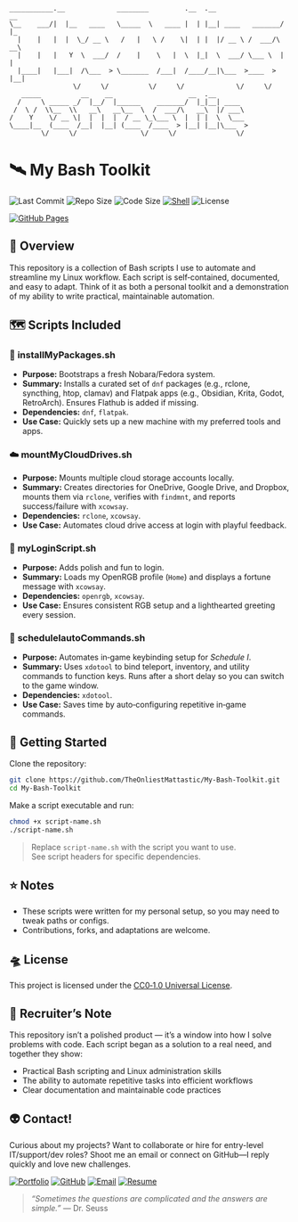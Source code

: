```
___________.__             ________         .__  .__                 __   
\__    ___/|  |__   ____   \_____  \   ____ |  | |__| ____   _______/  |_ 
  |    |   |  |  \_/ __ \   /   |   \ /    \|  | |  |/ __ \ /  ___/\   __\
  |    |   |   Y  \  ___/  /    |    \   |  \  |_|  \  ___/ \___ \  |  |  
  |____|   |___|  /\___  > \_______  /___|  /____/__|\___  >____  > |__|  
                \/     \/          \/     \/             \/     \/        
   _____          __    __                   __  .__                      
  /     \ _____ _/  |__/  |______    _______/  |_|__| ____                
 /  \ /  \\__  \\   __\   __\__  \  /  ___/\   __\  |/ ___\               
/    Y    \/ __ \|  |  |  |  / __ \_\___ \  |  | |  \  \___               
\____|__  (____  /__|  |__| (____  /____  > |__| |__|\___  >              
        \/     \/                \/     \/               \/               
```

# 🛰️ My Bash Toolkit

![Last Commit](https://img.shields.io/github/last-commit/TheOnliestMattastic/My-Bash-Toolkit?color=bd93f9&style=for-the-badge&labelColor=6272a4)
![Repo Size](https://img.shields.io/github/repo-size/TheOnliestMattastic/My-Bash-Toolkit?color=bd93f9&style=for-the-badge&labelColor=6272a4)
![Code Size](https://img.shields.io/github/languages/code-size/TheOnliestMattastic/My-Bash-Toolkit?color=bd93f9&style=for-the-badge&labelColor=6272a4)
[![Shell](https://img.shields.io/badge/Shell-Bash-bd93f9?style=for-the-badge&logo=gnu-bash&logoColor=white&labelColor=6272a4)](https://www.gnu.org/software/bash/)
![License](https://img.shields.io/badge/License-CC0--1.0-bd93f9?style=for-the-badge&logo=creativecommons&logoColor=white&labelColor=6272a4)  

[![GitHub Pages](https://img.shields.io/badge/Live_Demo-bd93f9?style=for-the-badge&logo=githubpages&logoColor=white&labelColor=6272a4)](https://theonliestmattastic.github.io/My-Bash-Toolkit/)

## 🔭 Overview
This repository is a collection of Bash scripts I use to automate and streamline my Linux workflow. Each script is self‑contained, documented, and easy to adapt. Think of it as both a personal toolkit and a demonstration of my ability to write practical, maintainable automation.

## 🗺️ Scripts Included

### 📡 **installMyPackages.sh**
- **Purpose:** Bootstraps a fresh Nobara/Fedora system.  
- **Summary:** Installs a curated set of `dnf` packages (e.g., rclone, syncthing, htop, clamav) and Flatpak apps (e.g., Obsidian, Krita, Godot, RetroArch). Ensures Flathub is added if missing.  
- **Dependencies:** `dnf`, `flatpak`.  
- **Use Case:** Quickly sets up a new machine with my preferred tools and apps.  

### ☁️ **mountMyCloudDrives.sh**
- **Purpose:** Mounts multiple cloud storage accounts locally.  
- **Summary:** Creates directories for OneDrive, Google Drive, and Dropbox, mounts them via `rclone`, verifies with `findmnt`, and reports success/failure with `xcowsay`.  
- **Dependencies:** `rclone`, `xcowsay`.  
- **Use Case:** Automates cloud drive access at login with playful feedback.  

### 🌈 **myLoginScript.sh**
- **Purpose:** Adds polish and fun to login.  
- **Summary:** Loads my OpenRGB profile (`Home`) and displays a fortune message with `xcowsay`.  
- **Dependencies:** `openrgb`, `xcowsay`.  
- **Use Case:** Ensures consistent RGB setup and a lighthearted greeting every session.  

### 🤖 **scheduleIautoCommands.sh**
- **Purpose:** Automates in‑game keybinding setup for *Schedule I*.  
- **Summary:** Uses `xdotool` to bind teleport, inventory, and utility commands to function keys. Runs after a short delay so you can switch to the game window.  
- **Dependencies:** `xdotool`.  
- **Use Case:** Saves time by auto‑configuring repetitive in‑game commands.  

## 🚀 Getting Started
Clone the repository:
```sh
git clone https://github.com/TheOnliestMattastic/My-Bash-Toolkit.git
cd My-Bash-Toolkit
```

Make a script executable and run:
```sh
chmod +x script-name.sh
./script-name.sh
```

> Replace `script-name.sh` with the script you want to use.  
> See script headers for specific dependencies.

## ⭐ Notes

- These scripts were written for my personal setup, so you may need to tweak paths or configs.  
- Contributions, forks, and adaptations are welcome.  

## 🛸 License

This project is licensed under the [CC0‑1.0 Universal License](https://creativecommons.org/publicdomain/zero/1.0/).

## 🌠 Recruiter’s Note

This repository isn’t a polished product — it’s a window into how I solve problems with code. Each script began as a solution to a real need, and together they show:
- Practical Bash scripting and Linux administration skills  
- The ability to automate repetitive tasks into efficient workflows  
- Clear documentation and maintainable code practices  

## 👽 Contact!

Curious about my projects? Want to collaborate or hire for entry-level IT/support/dev roles? Shoot me an email or connect on GitHub—I reply quickly and love new challenges.

[![Portfolio](https://img.shields.io/badge/Portfolio-bd93f9?style=for-the-badge&logo=githubpages&logoColor=white&labelColor=6272a4)](https://theonliestmattastic.github.io/)
[![GitHub](https://img.shields.io/badge/GitHub-Profile-bd93f9?style=for-the-badge&logo=github&logoColor=white&labelColor=6272a4)](https://github.com/theonliestmattastic)
[![Email](https://img.shields.io/badge/Email-matthew.poole485%40gmail.com-bd93f9?style=for-the-badge&logo=gmail&logoColor=white&labelColor=6272a4)](mailto:matthew.poole485@gmail.com)
[![Resume](https://img.shields.io/badge/Resume-PDF-bd93f9?style=for-the-badge&logo=adobeacrobatreader&logoColor=white&labelColor=6272a4)](https://raw.githubusercontent.com/theonliestmattastic/theonliestmattastic.github.io/main/assets/docs/resume.pdf)  

> _“Sometimes the questions are complicated and the answers are simple.”_ — Dr. Seuss